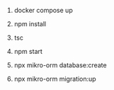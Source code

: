 1. docker compose up

2. npm install

3. tsc

4. npm start

5. npx mikro-orm database:create

6. npx mikro-orm migration:up
